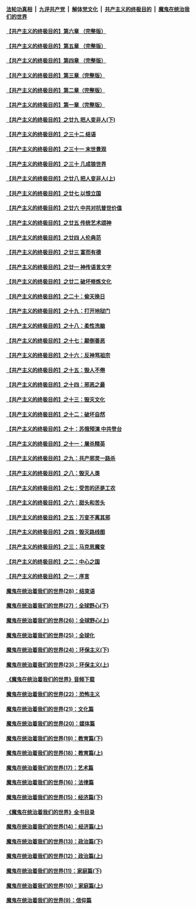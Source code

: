 ####  [法轮功真相](../../../../basic/blob/master/README.md?t=04071201) &nbsp;|&nbsp; [九评共产党](../../../../9ping.md/blob/master/README.md?t=04071201) &nbsp;|&nbsp; [解体党文化](../../../../jtdwh.md/blob/master/README.md?t=04071201)  &nbsp;|&nbsp; [共产主义的终极目的](../../../../gczydzjmd.md/blob/master/README.md?t=04071201) &nbsp;|&nbsp; [魔鬼在统治我们的世界](../../../../mgztzwmdsj.md/blob/master/README.md?t=04071201) 

#### [【共产主义的终极目的】第六章 （完整版）](../pages/nsc422/n11428913.md?t=04071201) 

#### [【共产主义的终极目的】第五章 （完整版）](../pages/nsc422/n11428912.md?t=04071201) 

#### [【共产主义的终极目的】第四章 （完整版）](../pages/nsc422/n11428907.md?t=04071201) 

#### [【共产主义的终极目的】第三章（完整版）](../pages/nsc422/n11428848.md?t=04071201) 

#### [【共产主义的终极目的】第二章（完整版）](../pages/nsc422/n11428831.md?t=04071201) 

#### [【共产主义的终极目的】第一章（完整版）](../pages/nsc422/n11417651.md?t=04071201) 

#### [【共产主义的终极目的】之廿九 把人变非人(下)](../pages/nsc422/n11344140.md?t=04071201) 

#### [【共产主义的终极目的】之三十二 结语](../pages/nsc422/n11360535.md?t=04071201) 

#### [【共产主义的终极目的】之三十一 末世景观](../pages/nsc422/n11351129.md?t=04071201) 

#### [【共产主义的终极目的】之三十 几成狼世界](../pages/nsc422/n11348280.md?t=04071201) 

#### [【共产主义的终极目的】之廿八 把人变非人(上)](../pages/nsc422/n11340492.md?t=04071201) 

#### [【共产主义的终极目的】之廿七 以恨立国](../pages/nsc422/n11336944.md?t=04071201) 

#### [【共产主义的终极目的】之廿六 中共对抗普世价值](../pages/nsc422/n11324785.md?t=04071201) 

#### [【共产主义的终极目的】之廿五 传统艺术颂神](../pages/nsc422/n11296396.md?t=04071201) 

#### [【共产主义的终极目的】之廿四 人伦典范](../pages/nsc422/n11296397.md?t=04071201) 

#### [【共产主义的终极目的】之廿三 富而有德](../pages/nsc422/n11283598.md?t=04071201) 

#### [【共产主义的终极目的】之廿一 神传语言文字](../pages/nsc422/n11263265.md?t=04071201) 

#### [【共产主义的终极目的】之廿二 破坏修炼文化](../pages/nsc422/n11245728.md?t=04071201) 

#### [【共产主义的终极目的】之二十：偷天换日](../pages/nsc422/n11238846.md?t=04071201) 

#### [【共产主义的终极目的】之十九：打开地狱门](../pages/nsc422/n11206376.md?t=04071201) 

#### [【共产主义的终极目的】之十八：柔性洗脑](../pages/nsc422/n11199994.md?t=04071201) 

#### [【共产主义的终极目的】之十七：颠倒善恶](../pages/nsc422/n11179782.md?t=04071201) 

#### [【共产主义的终极目的】之十六：反神骂祖宗](../pages/nsc422/n11166798.md?t=04071201) 

#### [【共产主义的终极目的】之十五：毁人不倦](../pages/nsc422/n11166792.md?t=04071201) 

#### [【共产主义的终极目的】之十四：邪恶之最](../pages/nsc422/n11150249.md?t=04071201) 

#### [【共产主义的终极目的】之十三：毁灭文化](../pages/nsc422/n11135227.md?t=04071201) 

#### [【共产主义的终极目的】之十二：破坏自然](../pages/nsc422/n11135214.md?t=04071201) 

#### [【共产主义的终极目的】之十：苏俄预演 中共登台](../pages/nsc422/n11118424.md?t=04071201) 

#### [【共产主义的终极目的】之十一：屠杀精英](../pages/nsc422/n11118442.md?t=04071201) 

#### [【共产主义的终极目的】之九：共产邪灵一路杀](../pages/nsc422/n11114139.md?t=04071201) 

#### [【共产主义的终极目的】之八：毁灭人类](../pages/nsc422/n11108503.md?t=04071201) 

#### [【共产主义的终极目的】之七：受苦的还是工农](../pages/nsc422/n11101809.md?t=04071201) 

#### [【共产主义的终极目的】之六：甜头和苦头](../pages/nsc422/n11096971.md?t=04071201) 

#### [【共产主义的终极目的】之五：万变不离其邪](../pages/nsc422/n11091285.md?t=04071201) 

#### [【共产主义的终极目的】之四：毁灭路线图](../pages/nsc422/n11086284.md?t=04071201) 

#### [【共产主义的终极目的】之三：马克思魔变](../pages/nsc422/n11061941.md?t=04071201) 

#### [【共产主义的终极目的】之二：中心之国](../pages/nsc422/n11047728.md?t=04071201) 

#### [【共产主义的终极目的】之一：序言](../pages/nsc422/n11086077.md?t=04071201) 

#### [魔鬼在统治着我们的世界(28)：结束语](../pages/nsc422/n10936246.md?t=04071201) 

#### [魔鬼在统治着我们的世界(27)：全球野心(下)](../pages/nsc422/n10928319.md?t=04071201) 

#### [魔鬼在统治着我们的世界(26)：全球野心(上)](../pages/nsc422/n10900318.md?t=04071201) 

#### [魔鬼在统治着我们的世界(25)：全球化](../pages/nsc422/n10788205.md?t=04071201) 

#### [魔鬼在统治着我们的世界(24)：环保主义(下)](../pages/nsc422/n10695307.md?t=04071201) 

#### [魔鬼在统治着我们的世界(23)：环保主义(上)](../pages/nsc422/n10688613.md?t=04071201) 

#### [《魔鬼在统治着我们的世界》音频下载](../pages/nsc422/n10635553.md?t=04071201) 

#### [魔鬼在统治着我们的世界(22)：恐怖主义](../pages/nsc422/n10614727.md?t=04071201) 

#### [魔鬼在统治着我们的世界(21)：文化篇](../pages/nsc422/n10597706.md?t=04071201) 

#### [魔鬼在统治着我们的世界(20)：媒体篇](../pages/nsc422/n10586579.md?t=04071201) 

#### [魔鬼在统治着我们的世界(19)：教育篇(下)](../pages/nsc422/n10564808.md?t=04071201) 

#### [魔鬼在统治着我们的世界(18)：教育篇(上)](../pages/nsc422/n10526970.md?t=04071201) 

#### [魔鬼在统治着我们的世界(17)：艺术篇](../pages/nsc422/n10499093.md?t=04071201) 

#### [魔鬼在统治着我们的世界(16)：法律篇](../pages/nsc422/n10485969.md?t=04071201) 

#### [魔鬼在统治着我们的世界(15)：经济篇(下)](../pages/nsc422/n10469975.md?t=04071201) 

#### [《魔鬼在统治着我们的世界》全书目录](../pages/nsc422/n10464261.md?t=04071201) 

#### [魔鬼在统治着我们的世界(14)：经济篇(上)](../pages/nsc422/n10457370.md?t=04071201) 

#### [魔鬼在统治着我们的世界(13)：政治篇(下)](../pages/nsc422/n10448270.md?t=04071201) 

#### [魔鬼在统治着我们的世界(12)：政治篇(上)](../pages/nsc422/n10444576.md?t=04071201) 

#### [魔鬼在统治着我们的世界(11)：家庭篇(下)](../pages/nsc422/n10440961.md?t=04071201) 

#### [魔鬼在统治着我们的世界(10)：家庭篇(上)](../pages/nsc422/n10435448.md?t=04071201) 

#### [魔鬼在统治着我们的世界(9)：信仰篇](../pages/nsc422/n10432159.md?t=04071201) 

